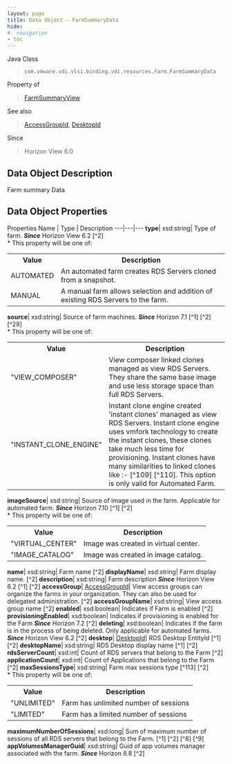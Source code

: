 ```yaml
---
layout: page
title: Data Object - FarmSummaryData
hide:
#- navigation
- toc
---
```






Java Class
> `com.vmware.vdi.vlsi.binding.vdi.resources.Farm.FarmSummaryData`

Property of
> [FarmSummaryView](vdi.resources.Farm.FarmSummaryView.md#field_detail)

See also
> [AccessGroupId](vdi.entity.AccessGroupId.md), [DesktopId](vdi.entity.DesktopId.md)

Since
> Horizon View 6.0


## Data Object Description

Farm summary Data

## Data Object Properties
Properties
Name |  Type |  Description
---|---|---
**type**|  xsd:string|  Type of farm.  **_Since_** Horizon View 6.2 [^2] <br>* This property will be one of:<br><table><tr><th>Value</th><th>Description</th></tr><tr><td>AUTOMATED</td><td>An automated farm creates RDS Servers cloned from a snapshot.</td></tr><tr><td>MANUAL</td><td>A manual farm allows selection and addition of existing RDS Servers to the farm.</td></tr></table>
**source**|  xsd:string|  Source of farm machines.  **_Since_** Horizon 7.1 [^1] [^2] [^29] <br>* This property will be one of:<br><table><tr><th>Value</th><th>Description</th></tr><tr><td>"VIEW_COMPOSER"</td><td>View composer linked clones managed as view RDS Servers. They share the same base image and use less storage space than full RDS Servers.</td></tr><tr><td>"INSTANT_CLONE_ENGINE"</td><td>Instant clone engine created 'instant clones' managed as view RDS Servers. Instant clone engine uses vmfork technology to create the instant clones, these clones take much less time for provisioning. Instant clones have many similarities to linked clones like :- [^109] [^110]. This option is only valid for Automated Farm.</td></tr></table>
**imageSource**|  xsd:string|  Source of image used in the farm. Applicable for automated farm.  **_Since_** Horizon 7.10 [^1] [^2] <br>* This property will be one of:<br><table><tr><th>Value</th><th>Description</th></tr><tr><td>"VIRTUAL_CENTER"</td><td>Image was created in virtual center.</td></tr><tr><td>"IMAGE_CATALOG"</td><td>Image was created in image catalog.</td></tr></table>
**name**|  xsd:string|  Farm name [^2]
**displayName**|  xsd:string|  Farm display name. [^2]
**description**|  xsd:string|  Farm description  **_Since_** Horizon View 6.2 [^1] [^2]
**accessGroup**| [AccessGroupId](vdi.entity.AccessGroupId.md)|  View access groups can organize the farms in your organization. They can also be used for delegated administration. [^2]
**accessGroupName**|  xsd:string|  View access group name [^2]
**enabled**|  xsd:boolean|  Indicates if Farm is enabled [^2]
**provisioningEnabled**|  xsd:boolean|  Indicates if provisioning is enabled for the Farm  **_Since_** Horizon 7.2 [^2]
**deleting**|  xsd:boolean|  Indicates if the farm is in the process of being deleted. Only applicable for automated farms.  **_Since_** Horizon View 6.2 [^2]
**desktop**| [DesktopId](vdi.entity.DesktopId.md)|  RDS Desktop EntityId [^1] [^2]
**desktopName**|  xsd:string|  RDS Desktop display name [^1] [^2]
**rdsServerCount**|  xsd:int|  Count of RDS servers that belong to the Farm [^2]
**applicationCount**|  xsd:int|  Count of Applications that belong to the Farm [^2]
**maxSessionsType**|  xsd:string|  Farm max sessions type [^113] [^2] <br>* This property will be one of:<br><table><tr><th>Value</th><th>Description</th></tr><tr><td>"UNLIMITED"</td><td>Farm has unlimited number of sessions</td></tr><tr><td>"LIMITED"</td><td>Farm has a limited number of sessions</td></tr></table>
**maximumNumberOfSessions**|  xsd:long|  Sum of maximum number of sessions of all RDS servers that belong to the Farm. [^1] [^2] [^8] [^9]
**appVolumesManagerGuid**|  xsd:string|  Guid of app volumes manager associated with the farm.  **_Since_** Horizon 8.8 [^2]


 
